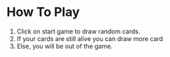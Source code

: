 # How To Play

1. Click on start game to draw random cards.
2. If your cards are still alive you can draw more card
3. Else, you will be out of the game.
